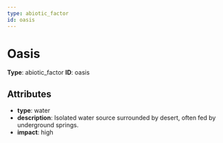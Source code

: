 ```yaml
---
type: abiotic_factor
id: oasis
---
```


# Oasis

**Type**: abiotic_factor
**ID**: oasis

## Attributes

- **type**: water
- **description**: Isolated water source surrounded by desert, often fed by underground springs.
- **impact**: high

